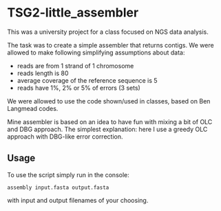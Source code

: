 # TSG2-little_assembler
This was a university project for a class focused on NGS data analysis.

The task was to create a simple assembler that returns contigs. We were allowed to make following simplifying assumptions about data:
- reads are from 1 strand of 1 chromosome
- reads length is 80
- average coverage of the reference sequence is 5
- reads have 1%, 2% or 5% of errors (3 sets)

We were allowed to use the code shown/used in classes, based on Ben Langmead codes.

Mine assembler is based on an idea to have fun with mixing a bit of OLC and DBG approach. The simplest explanation: here I use a greedy OLC approach with DBG-like error correction.


## Usage

To use the script simply run in the console:

`assembly input.fasta output.fasta`

with input and output filenames of your choosing.
